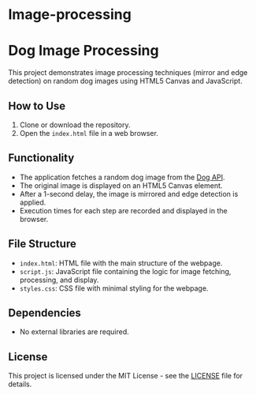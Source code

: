 # Image-processing
# Dog Image Processing

This project demonstrates image processing techniques (mirror and edge detection) on random dog images using HTML5 Canvas and JavaScript.

## How to Use

1. Clone or download the repository.
2. Open the `index.html` file in a web browser.

## Functionality

- The application fetches a random dog image from the [Dog API](https://dog.ceo/dog-api/).
- The original image is displayed on an HTML5 Canvas element.
- After a 1-second delay, the image is mirrored and edge detection is applied.
- Execution times for each step are recorded and displayed in the browser.

## File Structure

- `index.html`: HTML file with the main structure of the webpage.
- `script.js`: JavaScript file containing the logic for image fetching, processing, and display.
- `styles.css`: CSS file with minimal styling for the webpage.

## Dependencies

- No external libraries are required.

## License

This project is licensed under the MIT License - see the [LICENSE](LICENSE) file for details.
